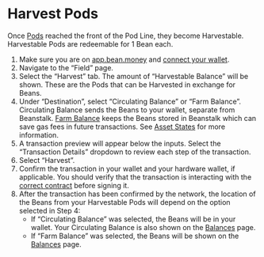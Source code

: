 # Harvest Pods

Once [Pods](../../farm/field.md#pods) reached the front of the Pod Line, they become Harvestable. Harvestable Pods are redeemable for 1 Bean each.

1. Make sure you are on [app.bean.money](https://app.bean.money/) and [connect your wallet](../getting-started/connect-wallet.md).
2. Navigate to the “Field” page.
3. Select the “Harvest” tab. The amount of “Harvestable Balance” will be shown. These are the Pods that can be Harvested in exchange for Beans.
4. Under “Destination”, select “Circulating Balance” or “Farm Balance”. Circulating Balance sends the Beans to your wallet, separate from Beanstalk. [Farm Balance](../../protocol-resources/asset-states.md) keeps the Beans stored in Beanstalk which can save gas fees in future transactions. See [Asset States](../../protocol-resources/asset-states.md) for more information.
5. A transaction preview will appear below the inputs. Select the “Transaction Details” dropdown to review each step of the transaction.
6. Select “Harvest”.
7. Confirm the transaction in your wallet and your hardware wallet, if applicable. You should verify that the transaction is interacting with the [correct contract](../../protocol-resources/contracts.md) before signing it.
8. After the transaction has been confirmed by the network, the location of the Beans from your Harvestable Pods will depend on the option selected in Step 4:
   * If “Circulating Balance” was selected, the Beans will be in your wallet. Your Circulating Balance is also shown on the [Balances](https://app.bean.money/#/balances) page.
   * If “Farm Balance” was selected, the Beans will be shown on the [Balances](https://app.bean.money/#/balances) page.
